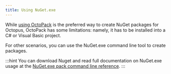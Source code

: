 ```yaml
---
title: Using NuGet.exe
---
```


While [using OctoPack](/docs/packaging-applications/nuget-packages/using-octopack/index.md) is the preferred way to create NuGet packages for Octopus, OctoPack has some limitations: namely, it has to be installed into a C# or Visual Basic project.

For other scenarios, you can use the NuGet.exe command line tool to create packages.

:::hint
You can download Nuget and read full documentation on NuGet.exe usage at the [NuGet.exe pack command line reference](http://docs.nuget.org/consume/command-line-reference#package-authoring-commands).
:::
